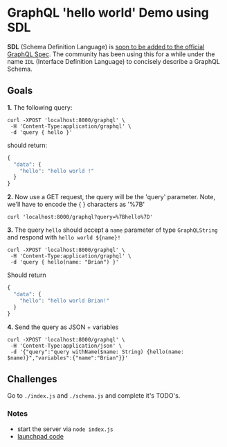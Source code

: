 # GraphQL 'hello world' Demo using SDL

**SDL** (Schema Definition Language) is [soon to be added to the official GraphQL Spec](https://github.com/facebook/graphql/pull/90). The community has been using this for a while under the name `IDL` (Interface Definition Language) to concisely describe a GraphQL Schema.

## Goals

__1.__ The following query:
```
curl -XPOST 'localhost:8000/graphql' \
 -H 'Content-Type:application/graphql' \
 -d 'query { hello }'
```

should return:

```js
{
  "data": {
    "hello": "hello world !"
  }
}
```

__2.__ Now use a GET request, the query will be the 'query' parameter. Note, we'll have to encode the { } characters as '%7B'

```
curl 'localhost:8000/graphql?query=%7Bhello%7D'
```

__3.__ The query `hello` should accept a `name` parameter of type `GraphQLString` and respond with `hello world ${name}!`

```
curl -XPOST 'localhost:8000/graphql' \
 -H 'Content-Type:application/graphql' \
 -d 'query { hello(name: "Brian") }'
```
Should return

```js
{
  "data": {
    "hello": "hello world Brian!"
  }
}
```

__4.__ Send the query as JSON + variables

```
curl -XPOST 'localhost:8000/graphql' \
 -H 'Content-Type:application/json' \
 -d '{"query":"query withName($name: String) {hello(name: $name)}","variables":{"name":"Brian"}}'
```

## Challenges

Go to `./index.js` and `./schema.js` and complete it's TODO's.

### Notes

- start the server via `node index.js`
- [launchpad code](https://launchpad.graphql.com/rxj1z35jn)
